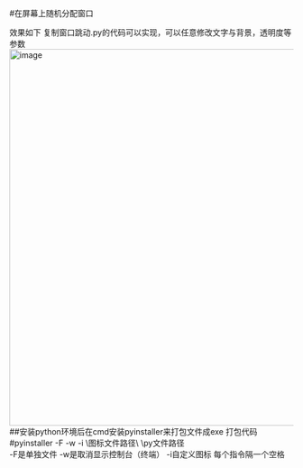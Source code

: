 #在屏幕上随机分配窗口

效果如下 复制窗口跳动.py的代码可以实现，可以任意修改文字与背景，透明度等参数
<img width="1275" height="667" alt="image" src="https://github.com/user-attachments/assets/a09f89fd-9497-4f94-a2be-33875db15ab7" />
##安装python环境后在cmd安装pyinstaller来打包文件成exe
打包代码
#pyinstaller -F -w -i \图标文件路径\ \py文件路径\
-F是单独文件
-w是取消显示控制台（终端）
-i自定义图标
每个指令隔一个空格
